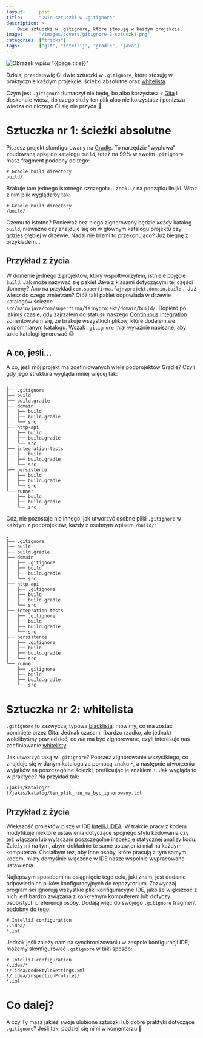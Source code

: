 ```yaml
---
layout:     post
title:      "Dwie sztuczki w .gitignore"
description: >
    Dwie sztuczki w .gitignore, które stosuję w każdym projekcie.
image:      "/images/covers/gitignore-2-sztuczki.png"
categories: ["tricks"]
tags:       ["git", "intellij", "gradle", "java"]
---
```


![Obrazek wpisu "{{page.title}}"]( /images/covers/gitignore-2-sztuczki.png )

Dzisiaj przedstawię Ci dwie sztuczki w `.gitignore`, które stosuję
w praktycznie każdym projekcie: ścieżki absolutne
oraz [whitelista]( https://en.wikipedia.org/wiki/Whitelist ).

Czym jest `.gitignore` tłumaczył nie będę,
bo albo korzystasz z [Gita]( https://git-scm.com/ ) i doskonale wiesz,
do czego służy ten plik albo nie korzystasz i poniższa wiedza do
niczego Ci się nie przyda 🙂
  
# Sztuczka nr 1: ścieżki absolutne

Piszesz projekt skonfigurowany na [Gradle]( https://gradle.org/ ).
To narzędzie "wypluwa" zbudowaną apkę do katalogu `build`, toteż 
na 99% w swoim `.gitignore` masz fragment podobny do tego:
```
# Gradle build directory
build/
```
Brakuje tam jednego istotnego szczegółu... znaku `/`
na początku linijki. Wraz z nim plik wyglądałby tak:
```
# Gradle build directory
/build/
```

Czemu to istotne? Ponieważ bez niego zignorowany będzie *każdy* katalog
`build`, nieważne czy znajduje się on w głównym katalogu projektu
czy gdzieś głębiej w drzewie. Nadal nie brzmi to przekonująco?
Już biegnę z przykładem&hellip;

## Przykład z życia

W domenie jednego z projektów, który współtworzyłem, istnieje pojęcie `Build`.
Jak może nazywać się pakiet Java z klasami dotyczącymi tej części domeny?
Ano na przykład `com.superfirma.fajnyprojekt.domain.build`&hellip; Już wiesz
do czego zmierzam? Otóż taki pakiet odpowiada w drzewie katalogów ścieżce
`src/main/java/com/superfirma/fajnyprojekt/domain/build/`. Dopiero po
jakimś czasie, gdy zajrzałem do statusu naszego
[Continuous Integration]( https://en.wikipedia.org/wiki/Continuous_integration)
zorientowałem się, że brakuje wszystkich plików, które dodałem
we wspomnianym katalogu. Wszak `.gitignore` miał wyraźnie napisane,
aby takie katalogi ignorować 😉

## A co, jeśli&hellip;

A co, jeśli mój projekt ma zdefiniowanych wiele podprojektów Gradle?
Czyli gdy jego struktura wygląda mniej więcej tak:
```
.
├── .gitignore
├── build
├── build.gradle
├── domain
│   ├── build
│   ├── build.gradle
│   └── src
├── http-api
│   ├── build
│   ├── build.gradle
│   └── src
├── integration-tests
│   ├── build
│   ├── build.gradle
│   └── src
├── persistence
│   ├── build
│   ├── build.gradle
│   └── src
└── runner
    ├── build
    ├── build.gradle
    └── src
```

Cóż, nie pozostaje nic innego, jak utworzyć osobne pliki `.gitignore`
w każdym z podprojektów, każdy z osobnym wpisem `/build/`:
```
.
├── .gitignore
├── build
├── build.gradle
├── domain
│   ├── .gitignore
│   ├── build
│   ├── build.gradle
│   └── src
├── http-api
│   ├── .gitignore
│   ├── build
│   ├── build.gradle
│   └── src
├── integration-tests
│   ├── .gitignore
│   ├── build
│   ├── build.gradle
│   └── src
├── persistence
│   ├── .gitignore
│   ├── build
│   ├── build.gradle
│   └── src
└── runner
    ├── .gitignore
    ├── build
    ├── build.gradle
    └── src
```

# Sztuczka nr 2: whitelista

`.gitignore` to zazwyczaj typowa [blacklista]( https://en.wikipedia.org/wiki/Blacklisting ):
mówimy, co ma zostać pominięte przez Gita. Jednak czasami (bardzo rzadko,
ale jednak) wolelibyśmy powiedzieć, co *nie* ma być zignorowane, czyli
interesuje nas zdefiniowanie [whitelisty]( https://en.wikipedia.org/wiki/Whitelist ).

Jak utworzyć taką w `.gitignore`? Poprzez zignorowanie wszystkiego, co
znajduje się w danym katalogu za pomocą znaku `*`, a następnie utworzeniu
wyjątków na poszczególne ścieżki, prefiksując je znakiem `!`. Jak wygląda
to w praktyce? Na przykład tak:
```
/jakis/katalog/*
!/jakis/katalog/ten_plik_nie_ma_byc_ignorowany.txt
```

## Przykład z życia

Większość projektów piszę w IDE [IntelliJ IDEA]( https://www.jetbrains.com/idea/ ).
W trakcie pracy z kodem modyfikuję niektóre ustawienia dotyczące spójnego 
stylu kodowania czy też włączam lub wyłączam poszczególne inspekcje
statycznej analizy kodu. Zależy mi na tym, abym dokładnie te same 
ustawienia miał na każdym komputerze. Chciałbym też, aby inne osoby, 
które pracują z tym samym kodem, miały domyślnie włączone w IDE nasze
wspólnie wypracowane ustawienia.

Najlepszym sposobem na osiągnięcie tego celu, jaki znam, jest dodanie
odpowiednich plików konfiguracyjnych do repozytorium. Zazwyczaj
programiści ignorują wszystkie pliki konfiguracyjne IDE, jako że większosć
z nich jest bardzo związana z konkretnym komputerem lub dotyczy
osobistych preferencji osoby. Dodają więc do swojego `.gitignore` fragment
podobny do tego:
```
# IntelliJ configuration
/.idea/
*.iml
```

Jednak jeśli zależy nam na synchronizowaniu w zespole konfiguracji IDE,
możemy skonfigurować `.gitignore` w taki sposób:
```
# IntelliJ configuration
/.idea/*
!/.idea/codeStyleSettings.xml
!/.idea/inspectionProfiles/
*.iml
```

# Co dalej?

A czy Ty masz jakieś swoje ulubione sztuczki lub dobre praktyki dotyczące
`.gitignore`? Jeśli tak, podziel się nimi w komentarzu 🙂